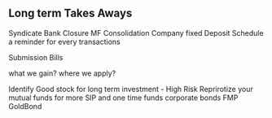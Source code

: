 Long term Takes Aways
---------------------

Syndicate Bank Closure
MF Consolidation
Company fixed Deposit
Schedule a reminder for every transactions



Submission Bills


what we gain?
where we apply?




Identify Good stock for long term investment - High Risk
Reprirotize your mutual funds for more SIP and one time funds
corporate bonds
FMP
GoldBond 